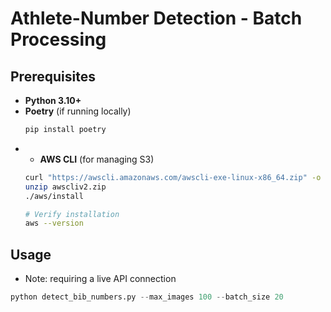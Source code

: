 # Athlete-Number Detection - Batch Processing

## **Prerequisites**
- **Python 3.10+**
- **Poetry** (if running locally)
  ```bash
  pip install poetry
  ```
- - **AWS CLI** (for managing S3)
  ```bash
  curl "https://awscli.amazonaws.com/awscli-exe-linux-x86_64.zip" -o "awscliv2.zip"
  unzip awscliv2.zip
  ./aws/install

  # Verify installation
  aws --version
  ```

## Usage
- Note: requiring a live API connection

```python
python detect_bib_numbers.py --max_images 100 --batch_size 20
```
